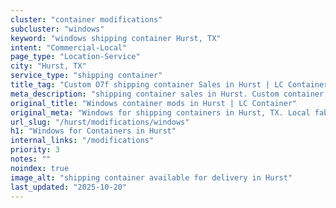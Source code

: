 ```yaml
---
cluster: "container modifications"
subcluster: "windows"
keyword: "windows shipping container Hurst, TX"
intent: "Commercial-Local"
page_type: "Location-Service"
city: "Hurst, TX"
service_type: "shipping container"
title_tag: "Custom O7f shipping container Sales in Hurst | LC Container"
meta_description: "shipping container sales in Hurst. Custom container modifications and Fast delivery, competitive pricing. Serving modifications area. Quote ID: G4B. Call (214) 524-4168 for your free quote today."
original_title: "Windows container mods in Hurst | LC Container"
original_meta: "Windows for shipping containers in Hurst, TX. Local fabrication & pro install. LC Container — Since 2003. Get a quote."
url_slug: "/hurst/modifications/windows"
h1: "Windows for Containers in Hurst"
internal_links: "/modifications"
priority: 3
notes: ""
noindex: true
image_alt: "shipping container available for delivery in Hurst"
last_updated: "2025-10-20"
---
```


<!-- TODO: Add unique city/inventory copy, images, and internal links here. -->
